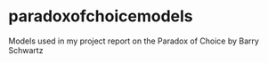 # paradoxofchoicemodels
Models used in my project report on the Paradox of Choice by Barry Schwartz
